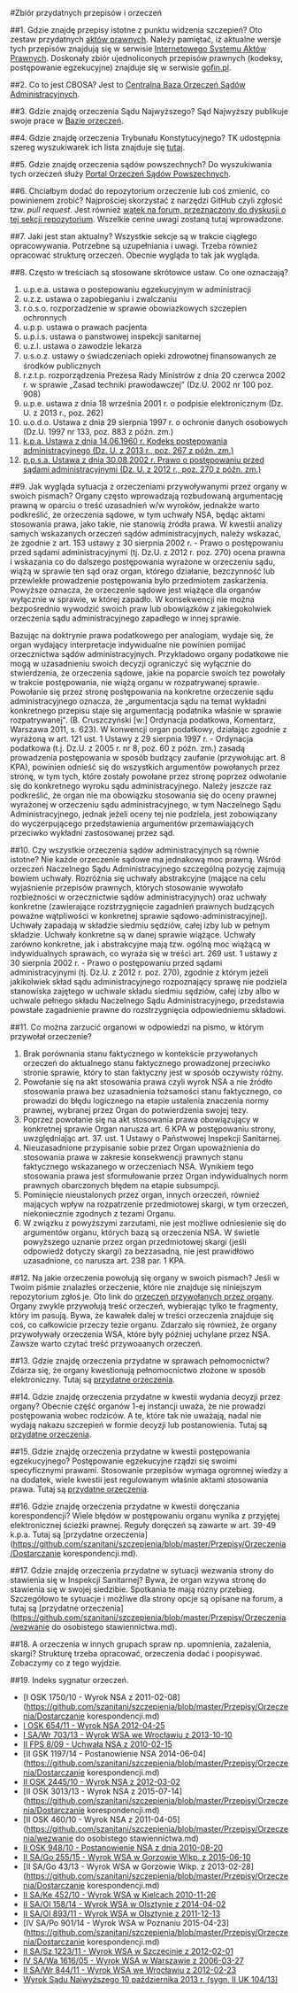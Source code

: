 #Zbiór przydatnych przepisów i orzeczeń

##1. Gdzie znajdę przepisy istotne z punktu widzenia szczepień?
Oto zestaw przydatnych [aktów prawnych](https://github.com/szanitani/szczepienia/tree/master/Przepisy/Zrodla%20prawa). Należy pamiętać, iż aktualne wersje tych przepisów znajdują się w serwisie [Internetowego Systemu Aktów Prawnych](http://isap.sejm.gov.pl/search.jsp). Doskonały zbiór ujednoliconych przepisów prawnych (kodeksy, postępowanie egzekucyjne) znajduje się w serwisie [gofin.pl](http://www.przepisy.gofin.pl/przepisy.html).

##2. Co to jest CBOSA?
Jest to [Centralna Baza Orzeczeń Sądów Administracyjnych](http://orzeczenia.nsa.gov.pl/cbo/query).

##3. Gdzie znajdę orzeczenia Sądu Najwyższego?
Sąd Najwyższy publikuje swoje prace w [Bazie orzeczeń](http://sn.pl/orzecznictwo/SitePages/Baza%20orzecze%C5%84.aspx).

##4. Gdzie znajdę orzeczenia Trybunału Konstytucyjnego?
TK udostępnia szereg wyszukiwarek ich lista znajduje się [tutaj](http://otk.trybunal.gov.pl/orzeczenia/).

##5. Gdzie znajdę orzeczenia sądów powszechnych?
Do wyszukiwania tych orzeczeń służy [Portal Orzeczeń Sądów Powszechnych](http://orzeczenia.ms.gov.pl/search/advanced).

##6. Chciałbym dodać do repozytorium orzeczenie lub coś zmienić, co powinienem zrobić?
Najprościej skorzystać z narzędzi GitHub czyli zgłosić tzw. *pull request*. Jest również [wątek na forum, przeznaczony do dyskusji o tej sekcji repozytorium](http://szczepienia.org.pl/viewtopic.php?p=174463#174463). Wszelkie cenne uwagi zostaną tutaj wprowadzone.

##7. Jaki jest stan aktualny?
Wszystkie sekcje są w trakcie ciągłego opracowywania. Potrzebne są uzupełniania i uwagi. Trzeba również opracować strukturę orzeczeń. Obecnie wygląda to tak jak wygląda.

##8. Często w treściach są stosowane skrótowce ustaw. Co one oznaczają?
1. u.p.e.a. ustawa o postepowaniu egzekucyjnym w administracji
2. u.z.z. ustawa o zapobieganiu i zwalczaniu
3. r.o.s.o. rozporzadzenie w sprawie obowiazkowych szczepien ochronnych
4. u.p.p. ustawa o prawach pacjenta
5. u.p.i.s. ustawa o panstwowej inspekcji sanitarnej
6. u.z.l. ustawa o zawodzie lekarza
7. u.s.o.z. ustawy o świadczeniach opieki zdrowotnej ﬁnansowanych ze środków publicznych
8. r.z.t.p. rozporządzenia Prezesa Rady Ministrów z dnia 20 czerwca 2002 r. w sprawie „Zasad techniki prawodawczej” (Dz.U. 2002 nr 100 poz. 908)
9. u.p.e. ustawa z dnia 18 września 2001 r. o podpisie elektronicznym (Dz. U. z 2013 r., poz. 262)
10. u.o.d.o. Ustawa z dnia 29 sierpnia 1997 r. o ochronie danych osobowych (Dz.U. 1997 nr 133, poz. 883 z późn. zm.)
11. [k.p.a. Ustawa z dnia 14.06.1960 r. Kodeks postępowania administracyjnego (Dz. U. z 2013 r., poz. 267 z późn. zm.)](http://www.przepisy.gofin.pl/przepisy,4,9,9,240,,20130227,ustawa-z-dnia-14061960-r-kodeks-postepowania.html)
12. [p.p.s.a. Ustawa z dnia 30.08.2002 r. Prawo o postępowaniu przed sądami administracyjnymi (Dz. U. z 2012 r., poz. 270 z późn. zm.)](http://www.przepisy.gofin.pl/przepisy,4,23,60,757,,20120314,ustawa-z-dnia-30082002-r-prawo-o-postepowaniu-przed-sadami.html)

##9. Jak wygląda sytuacja z orzeczeniami przywoływanymi przez organy w swoich pismach?
Organy często wprowadzają rozbudowaną argumentację prawną w oparciu o treść uzasadnień w/w wyroków, jednakże warto podkreślić, że orzeczenia sądowe, w tym uchwały NSA, będąc aktami stosowania prawa, jako takie, nie stanowią źródła prawa. W kwestii analizy samych wskazanych orzeczeń sądów administracyjnych, należy wskazać, że zgodnie z art. 153 ustawy z 30 sierpnia 2002 r. - Prawo o postępowaniu przed sądami administracyjnymi (tj. Dz.U. z 2012 r. poz. 270) ocena prawna i wskazania co do dalszego postępowania wyrażone w orzeczeniu sądu, wiążą w sprawie ten sąd oraz organ, którego działanie, bezczynność lub przewlekłe prowadzenie postępowania było przedmiotem zaskarżenia. Powyższe oznacza, że orzeczenie sądowe jest wiążące dla organów wyłącznie w sprawie, w której zapadło. W konsekwencji nie można bezpośrednio wywodzić swoich praw lub obowiązków z jakiegokolwiek orzeczenia sądu administracyjnego zapadłego w innej sprawie.

Bazując na doktrynie prawa podatkowego per analogiam, wydaje się, że organ wydający interpretacje indywidualne nie powinien pomijać orzecznictwa sądów administracyjnych. Przykładowo organy podatkowe nie mogą w uzasadnieniu swoich decyzji ograniczyć się wyłącznie do stwierdzenia, że orzeczenia sądowe, jakie na poparcie swoich tez powołały w trakcie postępowania, nie wiążą organu w rozpatrywanej sprawie. Powołanie się przez stronę postępowania na konkretne orzeczenie sądu administracyjnego oznacza, że „argumentacja sądu na temat wykładni konkretnego przepisu staje się argumentacją podatnika właśnie w sprawie rozpatrywanej". (B. Cruszczyński [w:] Ordynacja podatkowa, Komentarz, Warszawa 2011, s. 623). W konwencji organ podatkowy, działając zgodnie z wyrażoną w art. 121 ust. 1 Ustawy z 29 sierpnia 1997 r. - Ordynacja podatkowa (t.j. Dz.U. z 2005 r. nr 8, poz. 60 z późn. zm.) zasadą prowadzenia postępowania w sposób budzący zaufanie (przywołując art. 8 KPA), powinien odnieść się do wszystkich argumentów powołanych przez stronę, w tym tych, które zostały powołane przez stronę poprzez odwołanie się do konkretnego wyroku sądu administracyjnego. Należy jeszcze raz podkreślić, że organ nie ma obowiązku stosowania się do oceny prawnej wyrażonej w orzeczeniu sądu administracyjnego, w tym Naczelnego Sądu Administracyjnego, jednak jeżeli oceny tej nie podziela, jest zobowiązany do wyczerpującego przedstawienia argumentów przemawiających przeciwko wykładni zastosowanej przez sąd.

##10. Czy wszystkie orzeczenia sądów administracyjnych są równie istotne?
Nie każde orzeczenie sądowe ma jednakową moc prawną. Wśród orzeczeń Naczelnego Sądu Administracyjnego szczególną pozycję zajmują bowiem uchwały. Rozróżnia się uchwały abstrakcyjne (mające na celu wyjaśnienie przepisów prawnych, których stosowanie wywołało rozbieżności w orzecznictwie sądów administracyjnych) oraz uchwały konkretne (zawierające rozstrzygnięcie zagadnień prawnych budzących poważne wątpliwości w konkretnej sprawie sądowo-administracyjnej). Uchwały zapadają w składzie siedmiu sędziów, całej izby lub w pełnym składzie. Uchwały konkretne są w danej sprawie wiążące. Uchwały zarówno konkretne, jak i abstrakcyjne mają tzw. ogólną moc wiążącą w indywidualnych sprawach, co wyraża się w treści art. 269 ust. 1 ustawy z 30 sierpnia 2002 r. - Prawo o postępowaniu przed sądami administracyjnymi (tj. Dz.U. z 2012 r. poz. 270), zgodnie z którym jeżeli jakikolwiek skład sądu administracyjnego rozpoznający sprawę nie podziela stanowiska zajętego w uchwale składu siedmiu sędziów, całej izby albo w uchwale pełnego składu Naczelnego Sądu Administracyjnego, przedstawia powstałe zagadnienie prawne do rozstrzygnięcia odpowiedniemu składowi.

##11. Co można zarzucić organowi w odpowiedzi na pismo, w którym przywołał orzeczenie?
1.	Brak porównania stanu faktycznego w kontekście przywołanych orzeczeń do aktualnego stanu faktycznego prowadzonej przeciwko stronie sprawie, który to stan faktyczny jest w sposób oczywisty różny.
2.	Powołanie się na akt stosowania prawa czyli wyrok NSA a nie źródło stosowania prawa bez uzasadnienia tożsamości stanu faktycznego, co prowadzi do błędu logicznego na etapie ustalenia znaczenia normy prawnej, wybranej przez Organ do potwierdzenia swojej tezy.
3.	Poprzez powołanie się na akt stosowania prawa obowiązujący w konkretnej sprawie Organ narusza art. 6 KPA w postępowaniu strony, uwzględniając art. 37. ust. 1 Ustawy o Państwowej Inspekcji Sanitarnej.
4.	Nieuzasadnione przypisanie sobie przez Organ upoważnienia do stosowania prawa w zakresie konsekwencji prawnych stanu faktycznego wskazanego w orzeczeniach NSA. Wynikiem tego stosowania prawa jest sformułowanie przez Organ indywidualnych norm prawnych obarczonych błędem na etapie subsumpcji.
5.	Pominięcie nieustalonych przez organ, innych orzeczeń, również mających wpływ na rozpatrzenie przedmiotowej skargi, w tym orzeczeń, niekoniecznie zgodnych z tezami Organu.
6. W związku z powyższymi zarzutami, nie jest możliwe odniesienie się do argumentów organu, których bazą są orzeczenia NSA. W świetle powyższego uznanie przez organ przedmiotowej skargi (jeśli odpowiedź dotyczy skargi) za bezzasadną, nie jest prawidłowo uzasadnione, co narusza art. 238 par. 1 KPA.

##12. Na jakie orzeczenia powołują się organy w swoich pismach?
Jeśli w Twoim piśmie znalazłeś orzeczenie, które nie znajduje się niniejszym repozytorium zgłoś je. Oto link do [orzeczeń przywołanych przez organy](https://github.com/szanitani/szczepienia/blob/master/Przepisy/Orzeczenia/przywolane_przez_organy.md). Organy zwykle przywołują treść orzeczeń, wybierając tylko te fragmenty, który im pasują. Bywa, że kawałek dalej w treści orzeczenia znajduje się coś, co całkowicie przeczy tezie organu. Zdarzało się również, że organy przywoływały orzeczenia WSA, które były później uchylane przez NSA. Zawsze warto czytać treść przywoaanych orzeczeń.

##13. Gdzie znajdę orzeczenia przydatne w sprawach pełnomocnictw?
Zdarza się, że organy kwestionują pełnomocnictwo złożone w sposób elektroniczny. Tutaj są [przydatne orzeczenia](https://github.com/szanitani/szczepienia/blob/master/Przepisy/Orzeczenia/pelnomocnictwa.md).

##14. Gdzie znajdę orzeczenia przydatne w kwestii wydania decyzji przez organy?
Obecnie część organów 1-ej instancji uważa, że nie prowadzi postępowania wobec rodziców. A te, które tak nie uważają, nadal nie wydają nakazu szczepień w formie decyzji lub postanowienia. Tutaj są [przydatne orzeczenia](https://github.com/szanitani/szczepienia/blob/master/Przepisy/Orzeczenia/decyzje.md).

##15. Gdzie znajdę orzeczenia przydatne w kwestii postępowania egzekucyjnego?
Postępowanie egzekucyjne rządzi się swoimi specyficznymi prawami. Stosowanie przepisów wymaga ogromnej wiedzy a na dodatek, wiele kwestii jest regulowanym właśnie aktami stosowania prawa. Tutaj są [przydatne orzeczenia](https://github.com/szanitani/szczepienia/blob/master/Przepisy/Orzeczenia/postepowanie_egzekucyjne.md).

##16. Gdzie znajdę orzeczenia przydatne w kwestii doręczania korespondencji?
Wiele błędów w postępowaniu organu wynika z przyjętej elektronicznej ścieżki prawnej. Reguły doręczeń są zawarte w art. 39-49 k.p.a. Tutaj są [przydatne orzeczenia](https://github.com/szanitani/szczepienia/blob/master/Przepisy/Orzeczenia/Dostarczanie korespondencji.md).

##17. Gdzie znajdę orzeczenia przydatne w sytuacji wezwania strony do stawienia się w Inspekcji Sanitarnej?
Bywa, że organ wzywa stronę do stawienia się w swojej siedzibie. Spotkania te mają rózny przebieg. Szczegółowo te sytuacje i możliwe dla strony opcje są opisane na forum, a tutaj są [przydatne orzeczenia](https://github.com/szanitani/szczepienia/blob/master/Przepisy/Orzeczenia/wezwanie do osobistego stawiennictwa.md).

##18. A orzeczenia w innych grupach spraw np. upomnienia, zażalenia, skargi?
Strukturę trzeba opracować, orzeczenia dodać i poopisywać. Zobaczymy co z tego wyjdzie.

##19. Indeks sygnatur orzeczeń.
- [I OSK 1750/10 - Wyrok NSA z 2011-02-08](https://github.com/szanitani/szczepienia/blob/master/Przepisy/Orzeczenia/Dostarczanie korespondencji.md)
- [I OSK 654/11 - Wyrok NSA 2012-04-25](https://github.com/szanitani/szczepienia/blob/master/Przepisy/Orzeczenia/decyzje.md)
- [I SA/Wr 703/13 - Wyrok WSA we Wrocławiu z 2013-10-10](https://github.com/szanitani/szczepienia/blob/master/Przepisy/Orzeczenia/pelnomocnictwa.md)
- [II FPS 8/09 - Uchwała NSA z 2010-02-15](https://github.com/szanitani/szczepienia/blob/master/Przepisy/Orzeczenia/postepowanie_egzekucyjne.md)
- [II GSK 1197/14 - Postanowienie NSA 2014-06-04](https://github.com/szanitani/szczepienia/blob/master/Przepisy/Orzeczenia/Dostarczanie korespondencji.md)
- [II OSK 2445/10 - Wyrok NSA z 2012-03-02](https://github.com/szanitani/szczepienia/blob/master/Przepisy/Orzeczenia/postepowanie_egzekucyjne.md)
- [II OSK 3013/13 - Wyrok NSA z 2015-07-14](https://github.com/szanitani/szczepienia/blob/master/Przepisy/Orzeczenia/Dostarczanie korespondencji.md)
- [II OSK 460/10 - Wyrok NSA z 2011-04-05](https://github.com/szanitani/szczepienia/blob/master/Przepisy/Orzeczenia/wezwanie do osobistego stawiennictwa.md)
- [II OSK 948/10 - Postanowienie NSA z dnia 2010-08-20](https://github.com/szanitani/szczepienia/blob/master/Przepisy/Orzeczenia/decyzje.md)
- [II SA/Go 255/15 - Wyrok WSA w Gorzowie Wlkp. z 2015-06-10](https://github.com/szanitani/szczepienia/blob/master/Przepisy/Orzeczenia/decyzje.md)
- [II SA/Go 43/13 - Wyrok WSA w Gorzowie Wlkp. z 2013-02-28](https://github.com/szanitani/szczepienia/blob/master/Przepisy/Orzeczenia/Dostarczanie korespondencji.md)
- [II SA/Ke 452/10 - Wyrok WSA w Kielcach 2010-11-26](https://github.com/szanitani/szczepienia/blob/master/Przepisy/Orzeczenia/postepowanie_egzekucyjne.md)
- [II SA/Ol 158/14 - Wyrok WSA w Olsztynie z 2014-04-02](https://github.com/szanitani/szczepienia/blob/master/Przepisy/Orzeczenia/decyzje.md)
- [II SA/Ol 893/11 - Wyrok WSA w Olsztynie z 2011-12-13](https://github.com/szanitani/szczepienia/blob/master/Przepisy/Orzeczenia/decyzje.md)
- [IV SA/Po 901/14 - Wyrok WSA w Poznaniu 2015-04-23](https://github.com/szanitani/szczepienia/blob/master/Przepisy/Orzeczenia/Dostarczanie korespondencji.md)
- [II SA/Sz 1223/11 - Wyrok WSA w Szczecinie z 2012-02-01](https://github.com/szanitani/szczepienia/blob/master/Przepisy/Orzeczenia/pelnomocnictwa.md)
- [IV SA/Wa 1616/05 - Wyrok WSA w Warszawie z 2006-03-27](https://github.com/szanitani/szczepienia/blob/master/Przepisy/Orzeczenia/decyzje.md)
- [II SA/Wr 844/11 - Wyrok WSA we Wrocławiu z 2012-02-23](https://github.com/szanitani/szczepienia/blob/master/Przepisy/Orzeczenia/decyzje.md)
- [Wyrok Sądu Najwyższego 10 października 2013 r. (sygn. II UK 104/13)](https://github.com/szanitani/szczepienia/blob/master/Przepisy/Orzeczenia/pelnomocnictwa.md)
